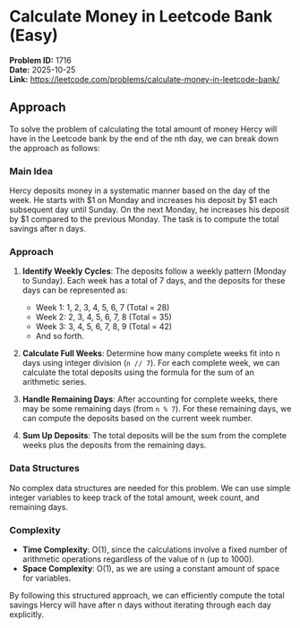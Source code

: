 # Calculate Money in Leetcode Bank (Easy)

**Problem ID:** 1716  
**Date:** 2025-10-25  
**Link:** https://leetcode.com/problems/calculate-money-in-leetcode-bank/

## Approach

To solve the problem of calculating the total amount of money Hercy will have in the Leetcode bank by the end of the nth day, we can break down the approach as follows:

### Main Idea
Hercy deposits money in a systematic manner based on the day of the week. He starts with $1 on Monday and increases his deposit by $1 each subsequent day until Sunday. On the next Monday, he increases his deposit by $1 compared to the previous Monday. The task is to compute the total savings after n days.

### Approach
1. **Identify Weekly Cycles**: The deposits follow a weekly pattern (Monday to Sunday). Each week has a total of 7 days, and the deposits for these days can be represented as:
   - Week 1: 1, 2, 3, 4, 5, 6, 7 (Total = 28)
   - Week 2: 2, 3, 4, 5, 6, 7, 8 (Total = 35)
   - Week 3: 3, 4, 5, 6, 7, 8, 9 (Total = 42)
   - And so forth.

2. **Calculate Full Weeks**: Determine how many complete weeks fit into n days using integer division (`n // 7`). For each complete week, we can calculate the total deposits using the formula for the sum of an arithmetic series.

3. **Handle Remaining Days**: After accounting for complete weeks, there may be some remaining days (from `n % 7`). For these remaining days, we can compute the deposits based on the current week number.

4. **Sum Up Deposits**: The total deposits will be the sum from the complete weeks plus the deposits from the remaining days.

### Data Structures
No complex data structures are needed for this problem. We can use simple integer variables to keep track of the total amount, week count, and remaining days.

### Complexity
- **Time Complexity**: O(1), since the calculations involve a fixed number of arithmetic operations regardless of the value of n (up to 1000).
- **Space Complexity**: O(1), as we are using a constant amount of space for variables.

By following this structured approach, we can efficiently compute the total savings Hercy will have after n days without iterating through each day explicitly.
